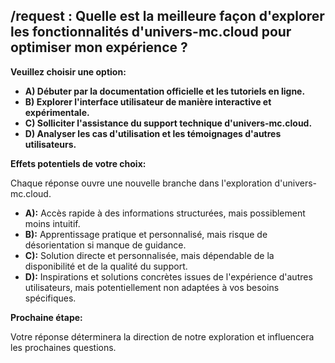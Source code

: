 ##  /request : Quelle est la meilleure façon d'explorer les fonctionnalités d'univers-mc.cloud pour optimiser mon expérience ?

**Veuillez choisir une option:**

* **A) Débuter par la documentation officielle et les tutoriels en ligne.**
* **B) Explorer l'interface utilisateur de manière interactive et expérimentale.**
* **C) Solliciter l'assistance du support technique d'univers-mc.cloud.**
* **D) Analyser les cas d'utilisation et les témoignages d'autres utilisateurs.**


**Effets potentiels de votre choix:**

Chaque réponse ouvre une nouvelle branche dans l'exploration d'univers-mc.cloud.

* **A):** Accès rapide à des informations structurées, mais possiblement moins intuitif. 
* **B):** Apprentissage pratique et personnalisé, mais risque de désorientation si manque de guidance.
* **C):** Solution directe et personnalisée, mais dépendable de la disponibilité et de la qualité du support.
* **D):**  Inspirations et solutions concrètes issues de l'expérience d'autres utilisateurs, mais potentiellement non adaptées à vos besoins spécifiques.



 **Prochaine étape:**

Votre réponse déterminera la direction de notre exploration et influencera les prochaines questions. 




